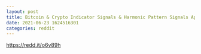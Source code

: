 ```yaml
--- 
layout: post 
title: Bitcoin & Crypto Indicator Signals & Harmonic Pattern Signals App 
date: 2021-06-23 1624516301 
categories: reddit 
--- 
```

https://redd.it/o6v89h